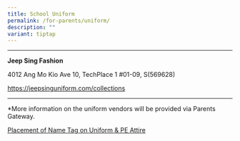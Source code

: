 ```yaml
---
title: School Uniform
permalink: /for-parents/uniform/
description: ""
variant: tiptap
---
```

<hr>
<p><strong>Jeep Sing Fashion</strong>
</p>
<p></p>
<p>4012 Ang Mo Kio Ave 10, TechPlace 1 #01-09, S(569628)</p>
<p><a href="https://jeepsinguniform.com/collections/st-josephs-institution-juniorst-josephs-institution-junior" rel="noopener noreferrer nofollow" target="_blank">https://jeepsinguniform.com/collections</a>
</p>
<hr>
<p>*More information on the uniform vendors will be provided via Parents
Gateway.</p>
<p><a href="/files/Placement_of_Name_Tags.pdf" rel="noopener noreferrer nofollow" target="_blank">Placement of Name Tag on Uniform &amp; PE Attire</a>
</p>